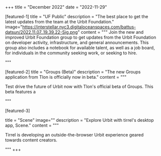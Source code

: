 +++
title = "December 2022"
date = "2022-11-29"

[featured-1]
title = "UF Public"
description = "The best place to get the latest updates from the team at the Urbit Foundation."
image="https://interstellar.nyc3.digitaloceanspaces.com/battus-datsun/2022.11.07..19.39.22-Sig.png"
content = """
Join the new and improved Urbit Foundation group to get updates from the Urbit Foundation on developer activity, infrastructure, and general announcements.  This group also includes a notebook for available talent, as well as a job board, for individuals in the community seeking work, or seeking to hire. 

"""

[featured-2]
title = "Groups (Beta)"
description = "The new Groups application from Tlon is officially now in beta."
content = """

Test drive the future of Urbit now with Tlon's official beta of Groups.  This beta features a 

"""

[featured-3]

title = "Scene"
image=""
description = "Explore Urbit with tirrel's desktop app, Scene."
content = """

Tirrel is developing an outside-the-browser Urbit experience geared towards content creators.

"""
+++
